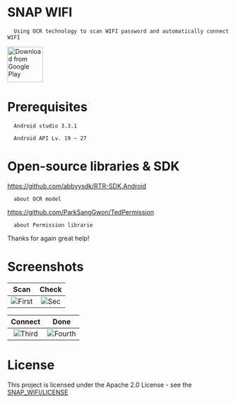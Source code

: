 # SNAP WIFI
      Using OCR technology to scan WIFI password and automatically connect WIFI

[<img src="https://play.google.com/intl/en_us/badges/images/generic/en_badge_web_generic.png"
      alt="Download from Google Play"
      height="80">](https://play.google.com/store/apps/details?id=com.Dev.unknown.snapwifi)
# Prerequisites
      Android studio 3.3.1

      Android API Lv. 19 ~ 27
# Open-source libraries & SDK
https://github.com/abbyysdk/RTR-SDK.Android
      
      about OCR model

https://github.com/ParkSangGwon/TedPermission

      about Permission librarie

Thanks for again great help!

# Screenshots
| Scan | Check |
|:-:|:-:|
| ![First](https://user-images.githubusercontent.com/33346331/53023329-5bbc7580-34a0-11e9-9d6d-7deaf503dc92.jpg) | ![Sec](https://user-images.githubusercontent.com/33346331/53023923-78a57880-34a1-11e9-9d4f-f45ccdf20558.jpg) |

| Connect | Done |
|:-:|:-:|
| ![Third](https://user-images.githubusercontent.com/33346331/53023922-780ce200-34a1-11e9-8961-fcdd25e1c413.jpg) | ![Fourth](https://user-images.githubusercontent.com/33346331/53023921-780ce200-34a1-11e9-9642-115b0fea2d9d.jpg) |

# License
This project is licensed under the Apache 2.0 License - see the [SNAP_WIFI/LICENSE](LICENSE)
